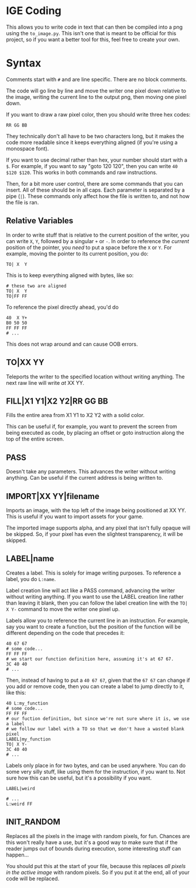 # IGE Coding
This allows you to write code in text that can then be compiled into a png using the `to_image.py`. This isn't one that is meant to be official for this project, so if you want a better tool for this, feel free to create your own.

# Syntax
Comments start with `#` and are line specific. There are no block comments.

The code will go line by line and move the writer one pixel down relative to the image, writing the current line to the output png, then moving one pixel down.

If you want to draw a raw pixel color, then you should write three hex codes:
```
RR GG BB
```
They technically don't all have to be two characters long, but it makes the code more readable since it keeps everything aligned (if you're using a monospace font).

If you want to use decimal rather than hex, your number should start with a `$`. For example, if you want to say "goto 120 120", then you can write `40 $120 $120`. This works in both commands and raw instructions.

Then, for a bit more user control, there are some commands that you can insert. All of these should be in all caps. Each parameter is separated by a pipe (`|`). These commands only affect how the file is written to, and not how the file is ran.

## Relative Variables
In order to write stuff that is relative to the current position of the writer, you can write `X`, `Y`, followed by a singular `+` or `-`. In order to reference the *current* position of the pointer, you *need* to put a space before the `X` or `Y`.
For example, moving the pointer to its current position, you do:
```
TO| X  Y
```
This is to keep everything aligned with bytes, like so:
```
# these two are aligned
TO| X  Y
TO|FF FF
```
To reference the pixel directly ahead, you'd do
```
40  X Y+
B0 50 50
FF FF FF
# ...
```
This does not wrap around and can cause OOB errors.

## TO|XX YY
Teleports the writer to the specified location without writing anything. The next raw line will write *at* XX YY.

## FILL|X1 Y1|X2 Y2|RR GG BB
Fills the entire area from X1 Y1 to X2 Y2 with a solid color. 

This can be useful if, for example, you want to prevent the screen from being executed as code, by placing an offset or goto instruction along the top of the entire screen.

## PASS
Doesn't take any parameters. This advances the writer without writing anything. Can be useful if the current address is being written to.

## IMPORT|XX YY|filename
Imports an image, with the top left of the image being positioned at XX YY. This is useful if you want to import assets for your game.

The imported image supports alpha, and any pixel that isn't fully opaque will be skipped. So, if your pixel has even the slightest transparency, it will be skipped.

## LABEL|name
Creates a label. This is solely for image writing purposes. To reference a label, you do `L:name`.

Label creation line will act like a PASS command, advancing the writer without writing anything. If you want to use the LABEL creation line rather than leaving it blank, then you can follow the label creation line with the `TO| X Y-` command to move the writer one pixel up.

Labels allow you to reference the current line in an instruction. For example, say you want to create a function, but the position of the function will be different depending on the code that precedes it:
```
40 67 67
# some code...
FF FF FF
# we start our function definition here, assuming it's at 67 67.
3C 40 40
# ...
```
Then, instead of having to put a `40 67 67`, given that the `67 67` can change if you add or remove code, then you can create a label to jump directly to it, like this:
```
40 L:my_function
# some code...
FF FF FF
# our fuction definition, but since we're not sure where it is, we use a label
# we follow our label with a TO so that we don't have a wasted blank pixel
LABEL|my_function
TO| X Y-
3C 40 40 
# ...
```
Labels only place in for two bytes, and can be used anywhere. You can do some very silly stuff, like using them for the instruction, if you want to. Not sure how this can be useful, but it's a possibility if you want.
```
LABEL|weird

# ...
L:weird FF
```

## INIT_RANDOM
Replaces all the pixels in the image with random pixels, for fun. Chances are this won't really have a use, but it's a good way to make sure that if the reader jumps out of bounds during execution, some interesting stuff can happen...

You should put this at the start of your file, because this replaces *all pixels in the active image* with random pixels. So if you put it at the end, all of your code will be replaced.